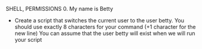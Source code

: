 SHELL, PERMISSIONS
0. My name is Betty
- Create a script that switches the current user to the user betty.
	You should use exactly 8 characters for your command (+1 character for the new line)
	You can assume that the user betty will exist when we will run your script
